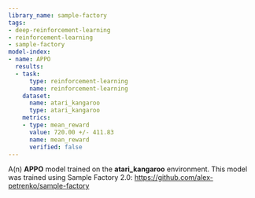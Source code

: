```yaml
---
library_name: sample-factory
tags:
- deep-reinforcement-learning
- reinforcement-learning
- sample-factory
model-index:
- name: APPO
  results:
  - task:
      type: reinforcement-learning
      name: reinforcement-learning
    dataset:
      name: atari_kangaroo
      type: atari_kangaroo
    metrics:
    - type: mean_reward
      value: 720.00 +/- 411.83
      name: mean_reward
      verified: false
---
```


A(n) **APPO** model trained on the **atari_kangaroo** environment.
This model was trained using Sample Factory 2.0: https://github.com/alex-petrenko/sample-factory
    